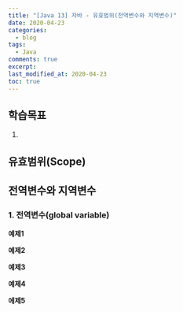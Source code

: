```yaml
---
title: "[Java 13] 자바 - 유효범위(전역변수와 지역변수)"
date: 2020-04-23
categories:
  - blog
tags:
  - Java
comments: true
excerpt: 
last_modified_at: 2020-04-23
toc: true
---
```


## 학습목표

1. 

## 유효범위(Scope)

## 전역변수와 지역변수

### 1. 전역변수(global variable)
**예제1**

**예제2**

**예제3**

**예제4**

**에제5**